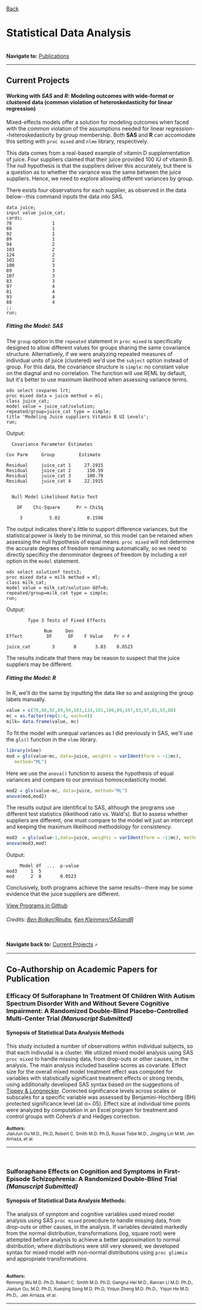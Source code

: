 [Back](https://zenjen-devs.github.io)

# Statistical Data Analysis
<br>
<b>Navigate to:</b> <a href="#publications">Publications</a>

---

<h2 id="currentprojects">Current Projects</h2>


#### Working with *SAS* and *R*: Modeling outcomes with wide-format or clustered data (common violation of heteroskedasticity for linear regression)

Mixed-effects models offer a solution for modeling outcomes when faced with the common violation of the assumptions needed for linear regression--heteroskedasticity by group membership. Both **SAS** and **R** can accomodate this setting with `proc mixed` and `nlme` library, respectively.

This data comes from a real-based example of vitamin D supplementation of juice. Four suppliers claimed that their juice provided 100 IU of vitamin B. The null hypothesis is that the suppliers deliver this accurately, but there is a question as to whether the variance was the same between the juice suppliers. Hence, we need to explore allowing different variances by group.

There exists four observations for each supplier, as observed in the data below--this command inputs the data into SAS.

```sas
data juice;
input value juice_cat;
cards;
78               1
88               1
92               1
89               1
94               2
103              2
124              2
101              2
100              3
89               3
107              3
83               3
97               4
81               4
93               4
88               4
;;
run;
```

##### Fitting the Model: SAS

The `group` option in the `repeated` statement in `proc mixed` is specifically designed to allow different values for groups sharing the same covariance structure. Alternatively, if we were analyzing repeated measures of individual units of juice (clustered) we'd use the `subject` option instead of group. For this data, the covariance structure is `simple`: no constant value on the diagnal and no correlation. The function will use REML by default, but it's better to use maximum likelihood when assessing variance terms.

```sas
ods select covparms lrt;
proc mixed data = juice method = ml;
class juice_cat;
model value = juice_cat/solution;
repeated/group=juice_cat type = simple;
title 'Modeling Juice suppliers Vitamin B UI Levels'; 
run;
```

Output:

```
  Covariance Parameter Estimates

Cov Parm     Group         Estimate

Residual     juice_cat 1     27.1915
Residual     juice_cat 2      150.59
Residual     juice_cat 3      100.79
Residual     juice_cat 4     22.1915


  Null Model Likelihood Ratio Test

    DF    Chi-Square      Pr > ChiSq

     3          5.02          0.1598

```

The output indicates there's little to support difference variances, but the statistical power is likely to be minimal, so this model can be retained when assessing the null hypothesis of equal means. `proc mixed` will not determine the accurate degrees of freedom remaining automatically, so we need to directly specificy the denominator degrees of freedom by including a `ddf` option in the `model` statement. 

```sas
ods select solutionf tests3;
proc mixed data = milk method = ml;
class milk_cat;
model value = milk_cat/solution ddf=8;
repeated/group=milk_cat type = simple;
run;
```

Output:

```
        Type 3 Tests of Fixed Effects

              Num     Den
Effect         DF      DF    F Value    Pr > F

juice_cat        3       8       3.83    0.0523

```

The results indicate that there may be reason to suspect that the juice suppliers may be different.


##### Fitting the Model: R

In R, we'll do the same by inputting the data like so and assigning the group labels manually.

```r
value = c(78,88,92,89,94,103,124,101,100,89,107,83,97,81,93,88)
mc = as.factor(rep(1:4, each=4))
milk= data.frame(value, mc)
```

To fit the model with unequal variances as I did previously in SAS, we'll use the `gls()` function in the `nlme` library.


```r
library(nlme)
mod = gls(value~mc, data=juice, weights = varIdent(form = ~1|mc), 
   method="ML")
```

Here we use the `anova()` function to assess the hypothesis of equal variances and compare to our previous homoscedasticity model.

```r
mod2 = gls(value~mc, data=juice, method="ML")
anova(mod,mod2)
```

The results output are identifical to SAS, although the programs use different test statistics (likelihood ratio vs. Wald's). But to assess whether suppliers are different, one must compare to the model wit just an intercept and keeping the maximum likelihood methodology for consistency.

```r
mod3  = gls(value~1,data=juice, weights = varIdent(form = ~1|mc), method="ML")
anova(mod3,mod)
```
Output:

```
     Model df  ...  p-value
mod3     1  5                         
mod      2  8       0.0523

```
Conclusively, both programs achieve the same results--there may be some evidence that the juice suppliers are different. 

[View Programs in Github](https//github.com/jenarriaz/mixed-models)
###### Credits: [Ben Bolker/Rpubs](https://rpubs.com/bbolker/66298), [Ken Kleinmen/SASandR](https://www.amazon.com/gp/product/1466584491/ref=as_li_tl?ie=UTF8&camp=1789&creative=390957&creativeASIN=1466584491&linkCode=as2&tag=sasandrblog-20)

<br>
<b>Navigate back to:</b> <a href="#currentprojects">Current Projects</a> ⤴️
<br>

---

<h2 id="publications">Co-Authorship on Academic Papers for Publication</h2>

### Efficacy Of Sulforaphane In Treatment Of Children With Autism Spectrum Disorder With and Without Severe Cognitive Impairment: A Randomized Double-Blind Placebo-Controlled Multi-Center Trial *(Manuscript Submitted)* 

#### Synopsis of Statistical Data Analysis Methods
This study included a number of observations within individual subjects, so that each indivudal is a cluster. We utilized mixed model analysis using SAS `proc mixed` to handle missing data, from drop-outs or other causes, in the analysis. The main analysis included baseline scores as covariate. Effect size for the overall mixed model treatment effect was computed for variables with statistically significant treatment effects or strong trends, using additionally developed SAS syntax based on the suggestions of [Tippey & Longnecker](http://www.scsug.org/wp-content/uPBOads/2016/11/Ad-Hoc-Method-for-Computing-Effect-Size-for-Mixed-Models_PROCEEDINGS-UPDATE-1.pdf). Corrected significance levels across scales or subscales for a specific variable was assessed by Benjamini-Hochberg (BH) protected significance level (at α=.05). Effect size at individual time points were analyzed by computation in an Excel program for treatment and control groups with Cohen’s *d* and Hedges correction.
<br><br>
<sup>
  <b>Authors:</b> <br>
JianJun Ou M.D., Ph.D, Robert C. Smith M.D. Ph.D, Russel Tobe M.D., Jingjing Lin M.M, Jen Arriaza, et al.
</sup>
<br>

---

<br>

### Sulforaphane Effects on Cognition and Symptoms in First-Episode Schizophrenia: A Randomized Double-Blind Trial *(Manuscript Submitted)* 

#### Synopsis of Statistical Data Analysis Methods:
The analysis of symptom and cognitive variables used mixed model analysis using SAS `proc mixed` proecdure to handle missing data, from drop-outs or other causes, in the analysis. If variables deviated markedly from the normal distribution, transformations (log, square root) were attempted before analysis to achieve a better approximation to normal distribution; where distributions were still very skewed, we developed syntax for mixed model with non-normal distributions using `proc glimmix` and appropriate transformations.

<br>
<sup>
  <b>Authors:</b><br> 
Renrong Wu M.D. Ph.D, Robert C. Smith M.D. Ph.D, Gangrui Hei M.D., Ranran Li M.D. Ph.D，
Jianjun Ou, M.D. Ph.D, Xueqing Song M.D. Ph.D, Yinjun Zheng M.D. Ph.D，Yiqun He M.D. Ph.D，Jen Arriaza, et al.
</sup>
<br>

---
